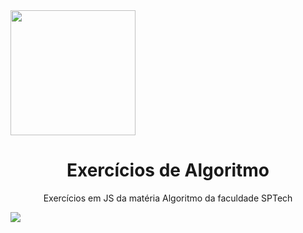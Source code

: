 <img src="https://miro.medium.com/max/1100/0*fcnL6h72kX6skH7H.jpeg" height="200px">
<h1 align="center">Exercícios de Algoritmo</h1> 
<p align="center">Exercícios em JS da matéria Algoritmo da faculdade SPTech</p>
<div>
<img src="https://img.shields.io/badge/Made%20with-JavaScript-1f425f.svg">
</div>
